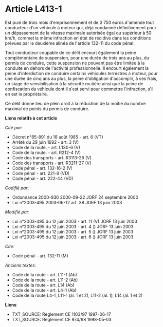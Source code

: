 # Article L413-1

Est puni de trois mois d'emprisonnement et de 3 750 euros d'amende tout conducteur d'un véhicule à moteur qui, déjà condamné
définitivement pour un dépassement de la vitesse maximale autorisée égal ou supérieur à 50 km/h, commet la même infraction en
état de récidive dans les conditions prévues par le deuxième alinéa de l'article 132-11 du code pénal.

Tout conducteur coupable de ce délit encourt également la peine complémentaire de suspension, pour une durée de trois ans au
plus, du permis de conduire, cette suspension ne pouvant pas être limitée à la conduite en dehors de l'activité
professionnelle. Il encourt également la peine d'interdiction de conduire certains véhicules terrestres à moteur, pour une
durée de cinq ans au plus, la peine d'obligation d'accomplir, à ses frais, un stage de sensibilisation à la sécurité routière
ainsi que la peine de confiscation du véhicule dont il s'est servi pour commettre l'infraction, s'il en est le propriétaire.

Ce délit donne lieu de plein droit à la réduction de la moitié du nombre maximal de points du permis de conduire.

**Liens relatifs à cet article**

_Cité par_:

  - Décret n°85-891 du 16 août 1985 - art. 6 (VT)
  - Arrêté du 29 juin 1992 - art. 3 (V)
  - Code de la route. - art. L130-6 (V)
  - Code de la route. - art. R212-4 (V)
  - Code des transports - art. R3113-26 (V)
  - Code des transports - art. R3211-27 (V)
  - Code pénal - art. 132-16-2 (V)
  - Code pénal - art. 221-8 (VD)
  - Code pénal - art. 222-44 (VD)

_Codifié par_:

  - Ordonnance 2000-930 2000-09-22 JORF 24 septembre 2000
  - Loi n°2003-495 2003-06-12 art. 38 JORF 13 juin 2003

_Modifié par_:

  - Loi n°2003-495 du 12 juin 2003 - art. 11 (V) JORF 13 juin 2003
  - Loi n°2003-495 du 12 juin 2003 - art. 4 () JORF 13 juin 2003
  - Loi n°2003-495 du 12 juin 2003 - art. 5 () JORF 13 juin 2003
  - Loi n°2003-495 du 12 juin 2003 - art. 6 () JORF 13 juin 2003

_Cite_:

  - Code pénal - art. 132-11 (M)

_Anciens textes_:

  - Code de la route - art. L11-1 (Ab)
  - Code de la route - art. L11-2 (Ab)
  - Code de la route - art. L14 (Ab)
  - Code de la route - art. L4-1 (Ab)
  - Code de la route L4-1, L11-1 (al. 1 et 2), L11-2 (al. 1), L14 (al. 1 et 2)

**Liens**:

  - TXT_SOURCE: Règlement CE 1103/97 1997-06-17
  - TXT_SOURCE: Règlement CE 974/98 1998-05-03

